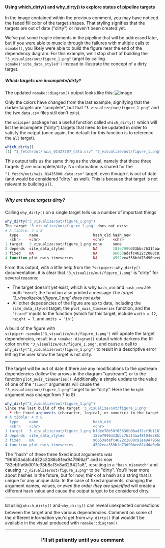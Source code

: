 #### Using which_dirty() and why_dirty() to explore status of pipeline targets

In the image contained within the previous comment, you may have noticed the faded fill color of the target shapes. That styling signifies that the targets are out of date ("dirty") or haven't been created yet. 

We've put some fragile elements in the pipeline that will be addressed later, but if you were able to muscle through the failures with multiple calls to `scmake()`, you likely were able to build the figure near the end of the dependency diagram. For this example, we'll stop short of building the `"3_visualize/out/figure_1.png"` target by calling `scmake('site_data_styled')` instead to illustrate the concept of a dirty target. 

##### Which targets are incomplete/dirty?

The updated `remake::diagram()` output looks like this:
![image](https://user-images.githubusercontent.com/2349007/82731263-29b14900-9ccb-11ea-81ad-a35fedd09be2.png)

Only the colors have changed from the last example, signifying that the darker targets are "complete", but that `"3_visualize/out/figure_1.png"` and the two `data.csv` files still don't exist. 

the `scipiper` package has a useful function called `which_dirty()` which will list the incomplete ("dirty") targets that need to be updated in order to satisfy the output (once again, the default for this function is to reference the `all` target).

```r
which_dirty()
[1] "1_fetch/out/nwis_01427207_data.csv" "3_visualize/out/figure_1.png"       "all"                
```
This output tells us the same thing as the visual, namely that these three targets :point_up: are incomplete/dirty. No information is shared for the `"1_fetch/out/nwis_01435000_data.csv"` target, even though it is out of date (and would be considered "dirty" as well). This is because that target is not relevant to building `all`.

---

##### Why are these targets dirty?

Calling `why_dirty()` on a single target tells us a number of important things
```r
why_dirty("3_visualize/out/figure_1.png")
The target '3_visualize/out/figure_1.png' does not exist
# A tibble: 4 x 8
  type     name                         hash_old hash_new                         hash_mismatch dirty dirty_by_descent current
  <chr>    <chr>                        <chr>    <chr>                            <lgl>         <lgl> <lgl>            <lgl>  
1 target   3_visualize/out/figure_1.png none     none                             FALSE         TRUE  FALSE            FALSE  
2 depends  site_data_styled             NA       183e7990d33bbc76314aa48f04e58531 NA            FALSE FALSE            TRUE   
3 fixed    NA                           NA       96653adafc4622c2088c81ea947966af NA            FALSE FALSE            TRUE   
4 function plot_nwis_timeseries         NA       4592eea358bfd73d90bee824dda0e0c7 NA            FALSE FALSE            TRUE   
```

From this output, with a little help from the `?scipiper::why_dirty()` documentation, it is clear that `"3_visualize/out/figure_1.png"` is "dirty" for several reasons:
- The target doesn't yet exist, which is why `hash_old` and `hash_new` are both `"none"`; the function also printed a message _The target '3_visualize/out/figure_1.png' does not exist_
- All other depedencies of the figure are up to date, including the `site_data_styled` target, the `plot_nwis_timeseries` function, and the `"fixed"` inputs to the function (which for this target, include `width = 12`, `height = 7`, and `units = 'in'`)

A build of the figure with `scipiper::scmake('3_visualize/out/figure_1.png')` will update the target dependencies, result in a `remake::diagram()` output which darkens the fill color on the `"3_visualize/out/figure_1.png"`, and cause a call to `why_dirty("3_visualize/out/figure_1.png")` to result in a descriptive error letting the user know the target is not dirty. 

---

The target will be out of date if there are any modifications to the upstream dependencies (follow the arrows in the diagram "upstream") or to the function `plot_nwis_timeseries()`. Additionally, a simple update to the value of one of the `"fixed"` arguments will cause the `"3_visualize/out/figure_1.png"` target to be "dirty". Here the `height` argument was change from 7 to 8) 
```r
why_dirty("3_visualize/out/figure_1.png")
Since the last build of the target '3_visualize/out/figure_1.png':
  * the fixed arguments (character, logical, or numeric) to the target's command have changed
# A tibble: 4 x 8
  type     name                         hash_old                         hash_new                         hash_mismatch dirty dirty_by_descent current
  <chr>    <chr>                        <chr>                            <chr>                            <lgl>         <lgl> <lgl>            <lgl>  
1 target   3_visualize/out/figure_1.png bfdee70b50f05636b06ad32ef3b11810 bfdee70b50f05636b06ad32ef3b11810 FALSE         TRUE  FALSE            FALSE  
2 depends  site_data_styled             183e7990d33bbc76314aa48f04e58531 183e7990d33bbc76314aa48f04e58531 FALSE         FALSE FALSE            TRUE   
3 fixed    NA                           96653adafc4622c2088c81ea947966af 82eb1fa6b001fe33b8af3c8a629421a8 TRUE          FALSE FALSE            TRUE   
4 function plot_nwis_timeseries         4592eea358bfd73d90bee824dda0e0c7 4592eea358bfd73d90bee824dda0e0c7 FALSE         FALSE FALSE            TRUE 
```

The "hash" of these three fixed input arguments _was_ "96653adafc4622c2088c81ea947966af" and is now "82eb1fa6b001fe33b8af3c8a629421a8", resulting in a `"hash_mismatch"` and causing `"3_visualize/out/figure_1.png"` to be "dirty". You'll hear more about hashes in the future, but for now, think of a hash as a string that is unique for any unique data. In the case of fixed arguments, changing the argument names, values, _or even the order they are specified_ will create a different hash value and cause the output target to be considered dirty. 

---

:keyboard: using `which_dirty()` and `why_dirty()` can reveal unexpected connections between the target and the various dependencies. Comment on some of the different information you'd get from `why_dirty()` that wouldn't be available in the visual produced with `remake::diagram()`.

<hr>
<h3 align="center">I'll sit patiently until you comment</h3>
